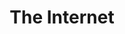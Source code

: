 ---
layout: default
title: The Internet
slides:


  - class: title-slide
    content: |

      # The Internet

      _How it all works_



  - content: |

      # What is the Internet?

      If a 5-year-old asked you "What is the Internet?"
      how would you answer?

    notes: |

      Before we start coding, let's have a think about what the Internet actually is.

      How would you explain it to a younger friend or family member?

      Could you exlain in just one sentence?




  - content: |

      ## Internet Brainstorm

      What do we use the Internet for?

      How do we access the Internet?

      Who pays for the Internet, and who gets paid?

    notes: |

      Maybe it would be easier to describe the Internet in smaller pieces. Have a go at answering these questions:

      - What do we use the Internet for?

      - How do we access the Internet?

      - Who pays for the Internet, and who gets paid?

      See if you can come up with at least one answer for each of the questions above.





  - content: |

      # The Internet <br>vs<br> The World Wide Web

      What's the difference?


    notes: |

      So, the next challenge is this: of the words you came up with, which ones relate to the Internet, and which ones relate to the World Wide Web?

      We quite often use the phrases _The Web_ and _The Internet_ to mean the same thing, but you may be surprised to learn that they are in fact quite different.

      Any idea what the difference might be?





  - content: |

      - ### The Internet
        A global system of interconnected computer networks.
        **The Internet is a network**
        **of computer networks.**
      

      - ### World Wide Web
        A system of interlinked documents, accessed via the Internet.
        **The Web is a network** 
        **of documents and media.**
      {:.flex-list}


    notes: |

      The Internet is what we use to access the World Wide Web.

      The World Wide Web is the content that we consume.

      When we create a website on the World Wide Web, we are contributing to the set of _interlinked documents_.

      When we access the Internet, we are making use of a worldwide network of _interlinked computers_.

      Can you identify which of your Internet-related words from earlier apply to the Internet, and which ones really apply to the World Wide Web?



  - content: |
      ### Chorus owns the Southern Cross Cable

      They could slow down international requests for other ISPs

    notes: |

      The Southern Cross Cable is our only connection to the outside world.

      It carries all our phone and internet communication.


  - content: |

      ## Loading a Webpage

      ![Diagram of how a web page is served](assets/images/diagram-http.png)


    notes: |

      So how does our computer load a web page over the Internet?

      First of all the client, your computer, sends a URL request like "youtube.com" to your ISP (eg. Orcon, Spark or Vodafone).

      Your ISP sends a request to the Domain Name Server, which turns the URL into an IP Address.

      Using the IP Address, your ISP can find the actual server where the web page files are stored, and send them back to your computer. 

      All these separate parts are owned by different people.






  - content: |

      ## Kinda like telephones!

      The Internet can be compared to the telephone system:

      - Nobody owns the whole thing
      - Companies do control individual parts
      - Telephone numbers and IP addresses are unique
      - There is no central control room


    notes: |

      Telephone numbers, IP addresses and street addresses are all unique locations across the whole planet.
  
      If one person's telephone stops working, or one city's phone system stops working, or even a whole country, phones will continue to work.

      The Internet is the same. It is _decentralised_ which means that it has no central control room and it can still function as a whole if some parts stop working.




  - content: |

      ![Thumbs Up!]([[BASE_URL]]/theme/assets/images/thumbs-up.svg){: height="200" }

      ## The Internet: Complete!

      Great, now let's explore where we'll build our own site...

      [Take me to the next chapter!](site-setup.html)


    notes: |

      Great! Now that we know the basics, let's get started on our own projects.

---